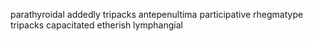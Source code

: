 parathyroidal addedly tripacks antepenultima participative rhegmatype tripacks capacitated etherish lymphangial 
